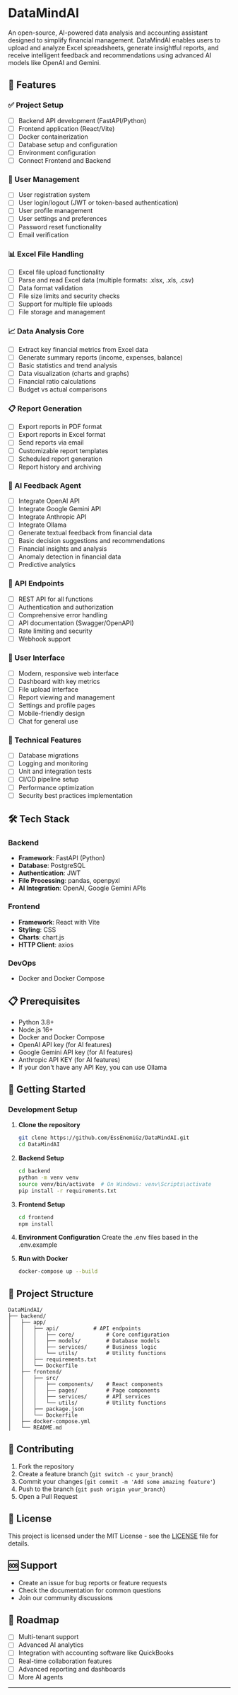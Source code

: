 # DataMindAI

An open-source, AI-powered data analysis and accounting assistant designed to simplify financial management. DataMindAI enables users to upload and analyze Excel spreadsheets, generate insightful reports, and receive intelligent feedback and recommendations using advanced AI models like OpenAI and Gemini.

## 🚀 Features

### ✅ Project Setup
- [ ] Backend API development (FastAPI/Python)
- [ ] Frontend application (React/Vite)
- [ ] Docker containerization
- [ ] Database setup and configuration
- [ ] Environment configuration
- [ ] Connect Frontend and Backend

### 🔐 User Management
- [ ] User registration system
- [ ] User login/logout (JWT or token-based authentication)
- [ ] User profile management
- [ ] User settings and preferences
- [ ] Password reset functionality
- [ ] Email verification

### 📊 Excel File Handling
- [ ] Excel file upload functionality
- [ ] Parse and read Excel data (multiple formats: .xlsx, .xls, .csv)
- [ ] Data format validation
- [ ] File size limits and security checks
- [ ] Support for multiple file uploads
- [ ] File storage and management

### 📈 Data Analysis Core
- [ ] Extract key financial metrics from Excel data
- [ ] Generate summary reports (income, expenses, balance)
- [ ] Basic statistics and trend analysis
- [ ] Data visualization (charts and graphs)
- [ ] Financial ratio calculations
- [ ] Budget vs actual comparisons

### 📋 Report Generation
- [ ] Export reports in PDF format
- [ ] Export reports in Excel format
- [ ] Send reports via email
- [ ] Customizable report templates
- [ ] Scheduled report generation
- [ ] Report history and archiving

### 🤖 AI Feedback Agent
- [ ] Integrate OpenAI API
- [ ] Integrate Google Gemini API
- [ ] Integrate Anthropic API
- [ ] Integrate Ollama
- [ ] Generate textual feedback from financial data
- [ ] Basic decision suggestions and recommendations
- [ ] Financial insights and analysis
- [ ] Anomaly detection in financial data
- [ ] Predictive analytics

### 🔌 API Endpoints
- [ ] REST API for all functions
- [ ] Authentication and authorization
- [ ] Comprehensive error handling
- [ ] API documentation (Swagger/OpenAPI)
- [ ] Rate limiting and security
- [ ] Webhook support

### 🎨 User Interface
- [ ] Modern, responsive web interface
- [ ] Dashboard with key metrics
- [ ] File upload interface
- [ ] Report viewing and management
- [ ] Settings and profile pages
- [ ] Mobile-friendly design
- [ ] Chat for general use

### 🔧 Technical Features
- [ ] Database migrations
- [ ] Logging and monitoring
- [ ] Unit and integration tests
- [ ] CI/CD pipeline setup
- [ ] Performance optimization
- [ ] Security best practices implementation

## 🛠️ Tech Stack

### Backend
- **Framework**: FastAPI (Python)
- **Database**: PostgreSQL
- **Authentication**: JWT
- **File Processing**: pandas, openpyxl
- **AI Integration**: OpenAI, Google Gemini APIs

### Frontend
- **Framework**: React with Vite
- **Styling**: CSS
- **Charts**: chart.js
- **HTTP Client**: axios

### DevOps
- Docker and Docker Compose

## 📋 Prerequisites

- Python 3.8+
- Node.js 16+
- Docker and Docker Compose
- OpenAI API key (for AI features)
- Google Gemini API key (for AI features)
- Anthropic API KEY (for AI features)
- If your don't have any API Key, you can use Ollama

## 🚀 Getting Started

### Development Setup

1. **Clone the repository**
   ```bash
   git clone https://github.com/EssEnemiGz/DataMindAI.git
   cd DataMindAI
   ```

2. **Backend Setup**
   ```bash
   cd backend
   python -m venv venv
   source venv/bin/activate  # On Windows: venv\Scripts\activate
   pip install -r requirements.txt
   ```

3. **Frontend Setup**
   ```bash
   cd frontend
   npm install
   ```

4. **Environment Configuration**
   Create the .env files based in the .env.example

5. **Run with Docker**
   ```bash
   docker-compose up --build
   ```

## 📁 Project Structure

```
DataMindAI/
├── backend/
│   ├── app/
│   │   ├── api/           # API endpoints
│   │   │   ├── core/          # Core configuration
│   │   │   ├── models/        # Database models
│   │   │   ├── services/      # Business logic
│   │   │   └── utils/         # Utility functions
│   │   ├── requirements.txt
│   │   └── Dockerfile
│   ├── frontend/
│   │   ├── src/
│   │   │   ├── components/    # React components
│   │   │   ├── pages/         # Page components
│   │   │   ├── services/      # API services
│   │   │   └── utils/         # Utility functions
│   │   ├── package.json
│   │   └── Dockerfile
│   ├── docker-compose.yml
│   └── README.md
```

## 🤝 Contributing

1. Fork the repository
2. Create a feature branch (`git switch -c your_branch`)
3. Commit your changes (`git commit -m 'Add some amazing feature'`)
4. Push to the branch (`git push origin your_branch`)
5. Open a Pull Request

## 📝 License

This project is licensed under the MIT License - see the [LICENSE](LICENSE) file for details.

## 🆘 Support

- Create an issue for bug reports or feature requests
- Check the documentation for common questions
- Join our community discussions

## 🔮 Roadmap

- [ ] Multi-tenant support
- [ ] Advanced AI analytics
- [ ] Integration with accounting software like QuickBooks
- [ ] Real-time collaboration features
- [ ] Advanced reporting and dashboards
- [ ] More AI agents

---
